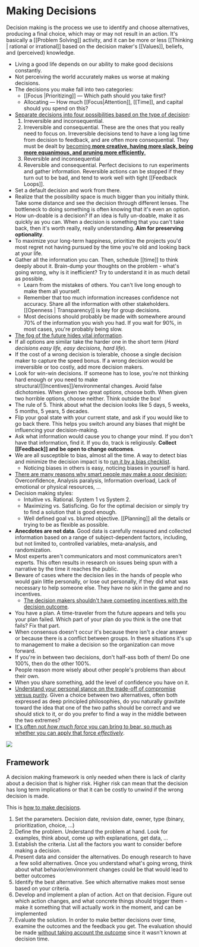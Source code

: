 # Making Decisions


Decision making is the process we use to identify and choose alternatives, producing a final choice, which may or may not result in an action. It's basically a [[Problem Solving]] activity, and it can be more or less [[Thinking | rational or irrational]] based on the decision maker's [[Values]], beliefs, and (perceived) knowledge.

- Living a good life depends on our ability to make good decisions constantly.
- Not perceiving the world accurately makes us worse at making decisions.
- The decisions you make fall into two categories:
	- [[Focus |Prioritizing]] — Which path should you take first?
	- Allocating — How much [[Focus|Attention]], [[Time]], and capital should you spend on this?
- [Separate decisions into four possibilities based on the type of decision](https://fs.blog/2018/09/decision-matrix/):
	1. Irreversible and inconsequential.
	2. Irreversible and consequential. These are the ones that you really need to focus on. Irreversible decisions tend to have a long lag time from decision to feedback, and are often more consequential. They must be dealt by [becoming **more creative, having more slack, being more equanimous, and pruning more efficiently**.](https://brianlui.dog/2020/05/10/beware-of-tight-feedback-loops/)
	3. Reversible and inconsequential
	4. Reversible and consequential. Perfect decisions to run experiments and gather information. Reversible actions can be stopped if they turn out to be bad, and tend to work well with tight [[Feedback Loops]].
- Set a default decision and work from there.
- Realize that the possibility space is much bigger than you initially think. Take some distance and see the decision through different lenses. The bottleneck to doing something is often knowing that it's even an option.
- How un-doable is a decision? If an idea is fully un-doable, make it as quickly as you can. When a decision is something that you can't take back, then it's worth really, really understanding. **Aim for preserving optionality**.
- To maximize your long-term happiness, prioritize the projects you'd most regret not having pursued by the time you're old and looking back at your life.
- Gather all the information you can. Then, schedule [[time]] to think deeply about it. Brain-dump your thoughts on the problem - what's going wrong, why is it inefficient? Try to understand it in as much detail as possible.
	- Learn from the mistakes of others. You can't live long enough to make them all yourself.
	- Remember that too much information increases confidence not accuracy. Share all the information with other stakeholders. [[Openness | Transparency]] is key for group decisions.
	- Most decisions should probably be made with somewhere around 70% of the information you wish you had. If you wait for 90%, in most cases, you're probably being slow.
- [The fog of the future hides vital information](https://youtu.be/SVmEXdGqO-s).
- If all options are similar take the harder one in the short term (_Hard decisions easy life, easy decisions, hard life_).
- If the cost of a wrong decision is tolerable, choose a single decision maker to capture the speed bonus. If a wrong decision would be irreversible or too costly, add more decision makers.
- Look for win-win decisions. If someone has to lose, you're not thinking hard enough or you need to make structural/[[Incentives]]/environmental changes. Avoid false dichotomies. When given two great options, choose both. When given two horrible options, choose neither. Think outside the box!
- The rule of 5. Think about what the decision looks like 5 days, 5 weeks, 5 months, 5 years, 5 decades.
- Flip your goal state with your current state, and ask if you would like to go back there. This helps you switch around any biases that might be influencing your decision-making.
- Ask what information would cause you to change your mind. If you don't have that information, find it. If you do, track is religiously. **Collect [[Feedback]] and be open to change outcomes**.
- We are all susceptible to bias, almost all the time. A way to detect bias and minimize the decision impact is to [run it by a bias checklist](https://www.businessinsider.com/read-this-checklist-before-you-make-any-decisions-2011-6?IR=T).
	- Noticing biases in others is easy, noticing biases in yourself is hard.
- [There are many reasons why smart people may make a poor decision](https://nesslabs.com/decision-making); Overconfidence, Analysis paralysis, Information overload, Lack of emotional or physical resources, ...
- Decision making styles:
	- Intuitive vs. Rational. System 1 vs System 2.
	- Maximizing vs. Satisficing. Go for the optimal decision or simply try to find a solution that is good enough.
	- Well defined goal vs. blurred objective. [[Planning]] all the details or trying to be as flexible as possible.
- **Anecdotes are not data**. Good data is carefully measured and collected information based on a range of subject-dependent factors, including, but not limited to, controlled variables, meta-analysis, and randomization.
- Most experts aren't communicators and most communicators aren't experts. This often results in research on issues being spun with a narrative by the time it reaches the public.
- Beware of cases where the decision lies in the hands of people who would gain little personally, or lose out personally, if they did what was necessary to help someone else. They have no skin in the game and no incentives.
	- [The decision makers shouldn't have competing incentives with the decision outcome](https://www.youtube.com/watch?v=Rwxkqno1PTc).
- You have a plan. A time-traveler from the future appears and tells you your plan failed. Which part of your plan do you think is the one that fails? Fix that part.
- When consensus doesn't occur it's because there isn't a clear answer or because there is a conflict between groups. In these situations it's up to management to make a decision so the organization can move forward.
- If you're in between two decisions, don't half-ass both of them! Do one 100%, then do the other 100%.
- People reason more wisely about other people's problems than about their own.
- When you share something, add the level of confidence you have on it.
- [Understand your personal stance on the trade-off of compromise versus purity](https://vitalik.ca/general/2020/11/08/concave.html). Given a choice between two alternatives, often both expressed as deep principled philosophies, do you naturally gravitate toward the idea that one of the two paths should be correct and we should stick to it, or do you prefer to find a way in the middle between the two extremes?
- [It's often not _how much force_ you can bring to bear, so much as whether you can apply that force _effectively_](https://www.lesswrong.com/posts/rQKstXH8ZMAdN5iqD/concentration-of-force).

![](https://miro.medium.com/max/700/1*9H9letDTBO0IvuGbYN4x6A.png)

## Framework
A decision making framework is only needed when there is lack of clarity about a decision that is higher risk. Higher risk can mean that the decision has long term implications or that it can be costly to unwind if the wrong decision is made.

This is [how to make decisions](https://barmstrong.medium.com/how-we-make-decisions-at-coinbase-cd6c630322e9).

1. Set the parameters. Decision date, revision date, owner, type (binary, prioritization, choice, ...)
2. Define the problem. Understand the problem at hand. Look for examples, think about, come up with explanations, get data, ...
3. Establish the criteria. List all the factors you want to consider before making a decision.
4. Present data and consider the alternatives. Do enough research to have a few solid alternatives. Once you understand what's going wrong, think about what behavior/environment changes could be that would lead to better outcomes
5. Identify the best alternative. See which alternative makes most sense based on your criteria.
6. Develop and implement a plan of action. Act on that decision. Figure out which action changes, and what concrete things should trigger them - make it something that will actually work in the moment, and can be implemented
7. Evaluate the solution. In order to make better decisions over time, examine the outcomes and the feedback you get. The evaluation should be made [without taking account the outcome](https://en.wikipedia.org/wiki/Outcome_bias) since it wasn't known at decision time.
